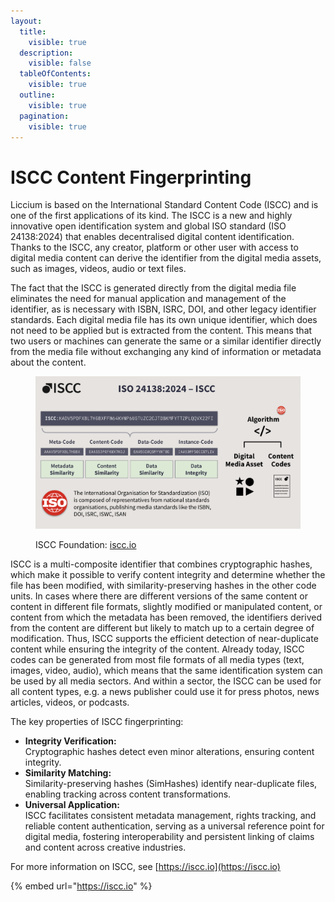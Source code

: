 ```yaml
---
layout:
  title:
    visible: true
  description:
    visible: false
  tableOfContents:
    visible: true
  outline:
    visible: true
  pagination:
    visible: true
---
```


# ISCC Content Fingerprinting

Liccium is based on the International Standard Content Code (ISCC) and is one of the first applications of its kind. The ISCC is a new and highly innovative open identification system and global ISO standard (ISO 24138:2024) that enables decentralised digital content identification. Thanks to the ISCC, any creator, platform or other user with access to digital media content can derive the identifier from the digital media assets, such as images, videos, audio or text files.

The fact that the ISCC is generated directly from the digital media file eliminates the need for manual application and management of the identifier, as is necessary with ISBN, ISRC, DOI, and other legacy identifier standards. Each digital media file has its own unique identifier, which does not need to be applied but is extracted from the content. This means that two users or machines can generate the same or a similar identifier directly from the media file without exchanging any kind of information or metadata about the content.&#x20;

<figure><img src="../.gitbook/assets/iscc@2x.png" alt=""><figcaption><p>ISCC Foundation: <a href="https://iscc.io">iscc.io</a></p></figcaption></figure>

ISCC is a multi-composite identifier that combines cryptographic hashes, which make it possible to verify content integrity and determine whether the file has been modified, with similarity-preserving hashes in the other code units. In cases where there are different versions of the same content or content in different file formats, slightly modified or manipulated content, or content from which the metadata has been removed, the identifiers derived from the content are different but likely to match up to a certain degree of modification. Thus, ISCC supports the efficient detection of near-duplicate content while ensuring the integrity of the content. Already today, ISCC codes can be generated from most file formats of all media types (text, images, video, audio), which means that the same identification system can be used by all media sectors. And within a sector, the ISCC can be used for all content types, e.g. a news publisher could use it for press photos, news articles, videos, or podcasts.

The key properties of ISCC fingerprinting:

* **Integrity Verification:**\
  Cryptographic hashes detect even minor alterations, ensuring content integrity.
* **Similarity Matching:**\
  Similarity-preserving hashes (SimHashes) identify near-duplicate files, enabling tracking across content transformations.
* **Universal Application:**\
  ISCC facilitates consistent metadata management, rights tracking, and reliable content authentication, serving as a universal reference point for digital media, fostering interoperability and persistent linking of claims and content across creative industries.

For more information on ISCC, see [https://iscc.io](https://iscc.io)

{% embed url="https://iscc.io" %}
